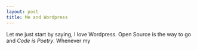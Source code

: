 ```yaml
---
layout: post
title: Me and Wordpress
---
```


Let me just start by saying, I love Wordpress. Open Source is the way to go and *Code is Poetry*. Whenever my 
